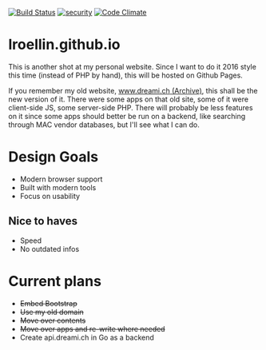 [![Build Status](https://travis-ci.org/lroellin/lroellin.github.io.svg?branch=master)](https://travis-ci.org/lroellin/lroellin.github.io)
[![security](https://hakiri.io/github/lroellin/lroellin.github.io/master.svg)](https://hakiri.io/github/lroellin/lroellin.github.io/master)
[![Code Climate](https://codeclimate.com/github/lroellin/lroellin.github.io/badges/gpa.svg)](https://codeclimate.com/github/lroellin/lroellin.github.io)
# lroellin.github.io

This is another shot at my personal website. Since I want to do it 2016 style this time (instead of PHP by hand), this will be hosted on Github Pages.

If you remember my old website, [www.dreami.ch (Archive)](https://web.archive.org/web/20140417210722/https://www.dreami.ch/), this shall be the new version of it. 
There were some apps on that old site, some of it were client-side JS, some server-side PHP. There will probably be less features on it since some apps should better be run on a backend, like searching through MAC vendor databases, but I'll see what I can do.

# Design Goals
* Modern browser support
* Built with modern tools
* Focus on usability

## Nice to haves
* Speed
* No outdated infos

# Current plans
* ~~Embed Bootstrap~~
* ~~Use my old domain~~
* ~~Move over contents~~
* ~~Move over apps and re-write where needed~~
* Create api.dreami.ch in Go as a backend

